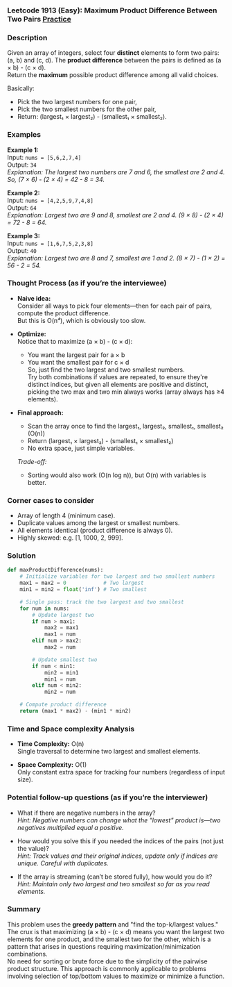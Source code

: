 ### Leetcode 1913 (Easy): Maximum Product Difference Between Two Pairs [Practice](https://leetcode.com/problems/maximum-product-difference-between-two-pairs)

### Description  
Given an array of integers, select four **distinct** elements to form two pairs: (a, b) and (c, d). The **product difference** between the pairs is defined as (a × b) - (c × d).  
Return the **maximum** possible product difference among all valid choices.

Basically:  
- Pick the two largest numbers for one pair,
- Pick the two smallest numbers for the other pair,
- Return: (largest₁ × largest₂) - (smallest₁ × smallest₂).

### Examples  

**Example 1:**  
Input: `nums = [5,6,2,7,4]`  
Output: `34`  
*Explanation: The largest two numbers are 7 and 6, the smallest are 2 and 4. So, (7 × 6) - (2 × 4) = 42 - 8 = 34.*

**Example 2:**  
Input: `nums = [4,2,5,9,7,4,8]`  
Output: `64`  
*Explanation: Largest two are 9 and 8, smallest are 2 and 4. (9 × 8) - (2 × 4) = 72 - 8 = 64.*

**Example 3:**  
Input: `nums = [1,6,7,5,2,3,8]`  
Output: `40`  
*Explanation: Largest two are 8 and 7, smallest are 1 and 2. (8 × 7) - (1 × 2) = 56 - 2 = 54.*

### Thought Process (as if you’re the interviewee)  

- **Naive idea:**  
  Consider all ways to pick four elements—then for each pair of pairs, compute the product difference.  
  But this is O(n⁴), which is obviously too slow.

- **Optimize:**  
  Notice that to maximize (a × b) - (c × d):  
  - You want the largest pair for a × b  
  - You want the smallest pair for c × d  
  So, just find the two largest and two smallest numbers.  
  Try both combinations if values are repeated, to ensure they're distinct indices, but given all elements are positive and distinct, picking the two max and two min always works (array always has ≥4 elements).

- **Final approach:**  
  - Scan the array once to find the largest₁, largest₂, smallest₁, smallest₂ (O(n))
  - Return (largest₁ × largest₂) - (smallest₁ × smallest₂)
  - No extra space, just simple variables.

  *Trade-off:*  
  - Sorting would also work (O(n log n)), but O(n) with variables is better.

### Corner cases to consider  
- Array of length 4 (minimum case).
- Duplicate values among the largest or smallest numbers.
- All elements identical (product difference is always 0).
- Highly skewed: e.g. [1, 1000, 2, 999].

### Solution

```python
def maxProductDifference(nums):
    # Initialize variables for two largest and two smallest numbers
    max1 = max2 = 0            # Two largest
    min1 = min2 = float('inf') # Two smallest

    # Single pass: track the two largest and two smallest
    for num in nums:
        # Update largest two
        if num > max1:
            max2 = max1
            max1 = num
        elif num > max2:
            max2 = num

        # Update smallest two
        if num < min1:
            min2 = min1
            min1 = num
        elif num < min2:
            min2 = num

    # Compute product difference
    return (max1 * max2) - (min1 * min2)
```

### Time and Space complexity Analysis  

- **Time Complexity:** O(n)  
  Single traversal to determine two largest and smallest elements.

- **Space Complexity:** O(1)  
  Only constant extra space for tracking four numbers (regardless of input size).

### Potential follow-up questions (as if you’re the interviewer)  

- What if there are negative numbers in the array?  
  *Hint: Negative numbers can change what the "lowest" product is—two negatives multiplied equal a positive.*

- How would you solve this if you needed the indices of the pairs (not just the value)?  
  *Hint: Track values and their original indices, update only if indices are unique. Careful with duplicates.*

- If the array is streaming (can’t be stored fully), how would you do it?  
  *Hint: Maintain only two largest and two smallest so far as you read elements.*

### Summary
This problem uses the **greedy pattern** and "find the top-k/largest values."  
The crux is that maximizing (a × b) - (c × d) means you want the largest two elements for one product, and the smallest two for the other, which is a pattern that arises in questions requiring maximization/minimization combinations.  
No need for sorting or brute force due to the simplicity of the pairwise product structure. This approach is commonly applicable to problems involving selection of top/bottom values to maximize or minimize a function.